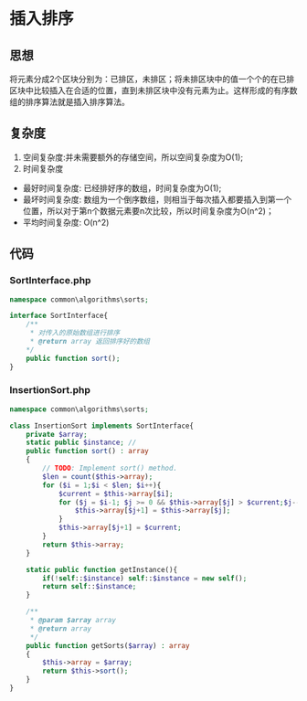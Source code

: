 # 插入排序
## 思想
将元素分成2个区块分别为：已排区，未排区；将未排区块中的值一个个的在已排区块中比较插入在合适的位置，直到未排区块中没有元素为止。这样形成的有序数组的排序算法就是插入排序算法。
## 复杂度
1. 空间复杂度:并未需要额外的存储空间，所以空间复杂度为O(1);
2. 时间复杂度
- 最好时间复杂度: 已经排好序的数组，时间复杂度为O(1);
- 最坏时间复杂度: 数组为一个倒序数组，则相当于每次插入都要插入到第一个位置，所以对于第n个数据元素要n次比较，所以时间复杂度为O(n^2)；
- 平均时间复杂度: O(n^2)

## 代码
### SortInterface.php
```php
namespace common\algorithms\sorts;

interface SortInterface{
    /**
     * 对传入的原始数组进行排序
     * @return array 返回排序好的数组
    */
    public function sort();
}
```
### InsertionSort.php
```php
namespace common\algorithms\sorts;

class InsertionSort implements SortInterface{
    private $array;
    static public $instance; //
    public function sort() : array
    {
        // TODO: Implement sort() method.
        $len = count($this->array);
        for ($i = 1;$i < $len; $i++){
            $current = $this->array[$i];
            for ($j = $i-1; $j >= 0 && $this->array[$j] > $current;$j--){
                $this->array[$j+1] = $this->array[$j];
            }
            $this->array[$j+1] = $current;
        }
        return $this->array;
    }

    static public function getInstance(){
        if(!self::$instance) self::$instance = new self();
        return self::$instance;
    }

    /**
     * @param $array array
     * @return array
     */
    public function getSorts($array) : array
    {
        $this->array = $array;
        return $this->sort();
    }
}
```
